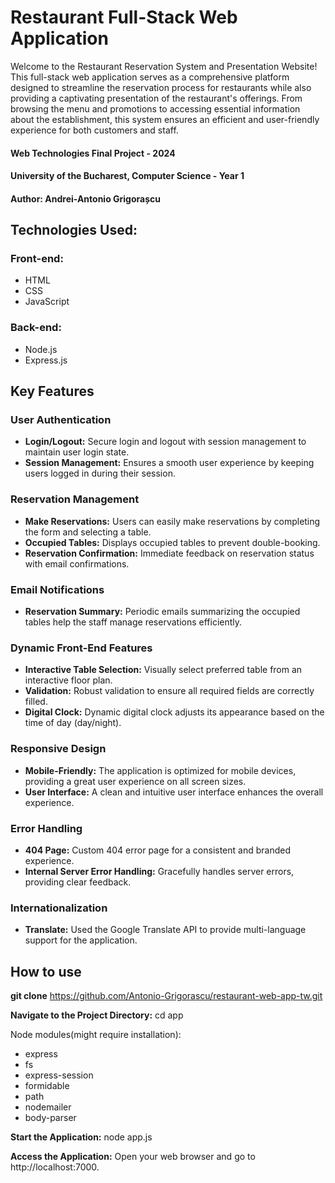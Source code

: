 # Restaurant Full-Stack Web Application


Welcome to the Restaurant Reservation System and Presentation Website! This full-stack web application serves as a comprehensive platform designed to streamline the reservation process for restaurants while also providing a captivating presentation of the restaurant's offerings. From browsing the menu and promotions to accessing essential information about the establishment, this system ensures an efficient and user-friendly experience for both customers and staff.

#### Web Technologies Final Project - 2024  
#### University of the Bucharest, Computer Science - Year 1
#### Author: Andrei-Antonio Grigorașcu

## Technologies Used:
### Front-end:

- HTML
- CSS
- JavaScript

### Back-end:

- Node.js
- Express.js

## Key Features

### User Authentication
- **Login/Logout:** Secure login and logout with session management to maintain user login state.
- **Session Management:** Ensures a smooth user experience by keeping users logged in during their session.

### Reservation Management
- **Make Reservations:** Users can easily make reservations by completing the form and selecting a table.
- **Occupied Tables:** Displays occupied tables to prevent double-booking.
- **Reservation Confirmation:** Immediate feedback on reservation status with email confirmations.

### Email Notifications
- **Reservation Summary:** Periodic emails summarizing the occupied tables help the staff manage reservations efficiently.

### Dynamic Front-End Features
- **Interactive Table Selection:** Visually select preferred table from an interactive floor plan.
- **Validation:** Robust validation to ensure all required fields are correctly filled.
- **Digital Clock:** Dynamic digital clock adjusts its appearance based on the time of day (day/night).

### Responsive Design
- **Mobile-Friendly:** The application is optimized for mobile devices, providing a great user experience on all screen sizes.
- **User Interface:** A clean and intuitive user interface enhances the overall experience.

### Error Handling
- **404 Page:** Custom 404 error page for a consistent and branded experience.
- **Internal Server Error Handling:** Gracefully handles server errors, providing clear feedback.

### Internationalization
- **Translate:** Used the Google Translate API to provide multi-language support for the application.

## How to use
**git clone** https://github.com/Antonio-Grigorascu/restaurant-web-app-tw.git

**Navigate to the Project Directory:**
cd app

Node modules(might require installation):
- express
- fs
- express-session
- formidable
- path
- nodemailer
- body-parser

**Start the Application:**
node app.js

**Access the Application:**
Open your web browser and go to http://localhost:7000.


